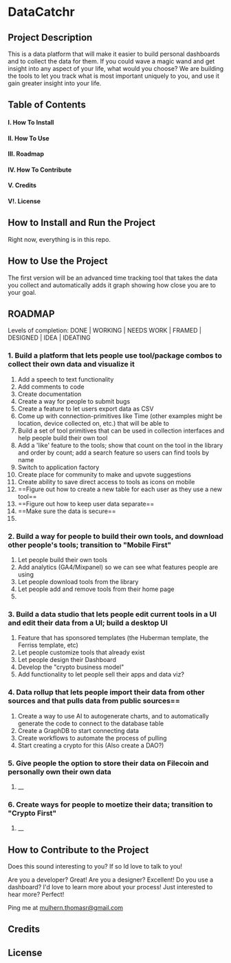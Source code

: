 # DataCatchr

## Project Description
This is a data platform that will make it easier to build personal dashboards and to collect the data for them. If you could wave a magic wand and get insight into any aspect of your life, what would you choose? We are building the tools to let you track what is most important uniquely to you, and use it gain greater insight into your life.

## Table of Contents 
#### I. How To Install
#### II. How To Use
#### III. Roadmap
#### IV. How To Contribute
#### V. Credits
#### V!. License

## How to Install and Run the Project
Right now, everything is in this repo.

## How to Use the Project
The first version will be an advanced time tracking tool that takes the data you collect and automatically adds it graph showing how close you are to your goal.

## ROADMAP
Levels of completion:
DONE | WORKING | NEEDS WORK | FRAMED | DESIGNED | IDEA | IDEATING
### 1. Build a platform that lets people use tool/package combos to collect their own data and visualize it
1. Add a speech to text functionality 
2. Add comments to code
3. Create documentation
4. Create a way for people to submit bugs
5. Create a feature to let users export data as CSV
6. Come up with connection-primitives like Time (other examples might be location, device collected on, etc.) that will be able to 
7. Build a set of tool primitives that can be used in collection interfaces and help people build their own tool
8. Add a 'like' feature to the tools; show that count on the tool in the library and order by count; add a search feature so users can find tools by name
9. Switch to application factory
10. Create place for community to make  and upvote suggestions
12. Create ability to save direct access to tools as icons on mobile
13. ==Figure out how to create a new table for each user as they use a new tool==
14. ==Figure out how to keep user data separate==
15. ==Make sure the data is secure==
16. 

### 2. Build a way for people to build their own tools, and download other people's tools; transition to "Mobile First"
1. Let people build their own tools
2. Add analytics (GA4/Mixpanel) so we can see what features people are using
3. Let people download tools from the library
4. Let people add and remove tools from their home page
5. 
	
### 3. Build a data studio that lets people edit current tools in a UI and edit their data from a UI; build a desktop UI
1. Feature that has sponsored templates (the Huberman template, the Ferriss template, etc)
2. Let people customize tools that already exist
3. Let people design their Dashboard
4. Develop the "crypto business model"
5. Add functionality to let people sell their apps and data viz?
	
### 4. Data rollup that lets people import their data from other sources and that pulls data from public sources==
1. Create a way to use AI to autogenerate charts, and to automatically generate the code to connect to the database table 
2. Create a GraphDB to start connecting data
3. Create workflows to automate the process of pulling 
4. Start creating a crypto for this (Also create a DAO?)
	
### 5. Give people the option to store their data on Filecoin and personally own their own data
1. __
	
### 6. Create ways for people to moetize their data; transition to "Crypto First"
1. __


## How to Contribute to the Project
Does this sound interesting to you? If so Id love to talk to you!

Are you a developer? Great!
Are you a designer? Excellent!
Do you use a dashboard? I'd love to learn more about your process!
Just interested to hear more? Perfect!

Ping me at mulhern.thomasr@gmail.com 

## Credits


## License


